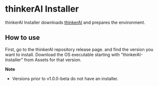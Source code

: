 # thinkerAI Installer

thinkerAI Installer downloads [thinkerAI](https://github.com/thinking-grp/thinkerAI) and prepares the environment.

## How to use

First, go to the thinkerAI repository release page.
and find the version you want to install.
Download the OS executable starting with "thinkerAI-Installer" from Assets for that version.

**Note**

* Versions prior to v1.0.0-beta do not have an installer.